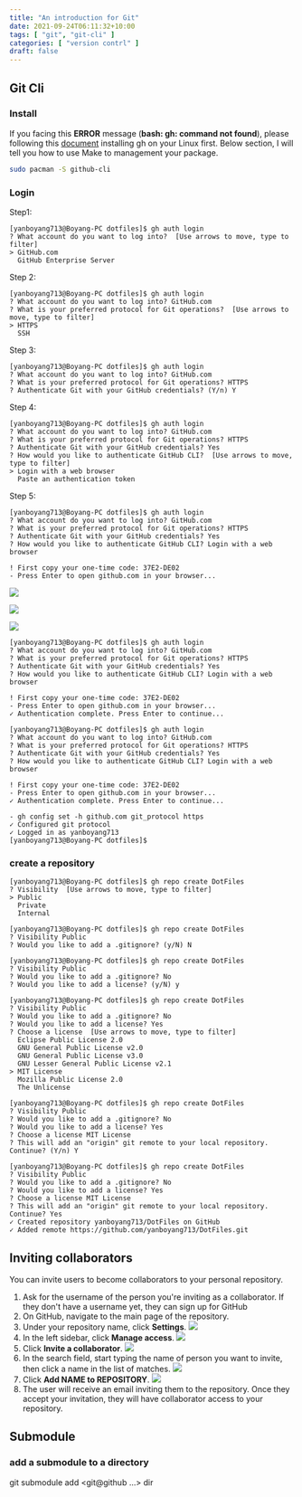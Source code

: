```yaml
---
title: "An introduction for Git"
date: 2021-09-24T06:11:32+10:00
tags: [ "git", "git-cli" ]
categories: [ "version contrl" ]
draft: false
---
```


## Git Cli

### Install

 If you facing this **ERROR** message (**bash: gh: command not found**), please following this [document](https://github.com/cli/cli/blob/trunk/docs/install_linux.md) installing gh on your Linux first. Below section, I will tell you how to use Make to management your package.
```bash
sudo pacman -S github-cli
```

### Login
Step1:
```console
[yanboyang713@Boyang-PC dotfiles]$ gh auth login
? What account do you want to log into?  [Use arrows to move, type to filter]
> GitHub.com
  GitHub Enterprise Server
```

Step 2:
```console
[yanboyang713@Boyang-PC dotfiles]$ gh auth login
? What account do you want to log into? GitHub.com
? What is your preferred protocol for Git operations?  [Use arrows to move, type to filter]
> HTTPS
  SSH
```

Step 3:
```console
[yanboyang713@Boyang-PC dotfiles]$ gh auth login
? What account do you want to log into? GitHub.com
? What is your preferred protocol for Git operations? HTTPS
? Authenticate Git with your GitHub credentials? (Y/n) Y
```

Step 4:
```console
[yanboyang713@Boyang-PC dotfiles]$ gh auth login
? What account do you want to log into? GitHub.com
? What is your preferred protocol for Git operations? HTTPS
? Authenticate Git with your GitHub credentials? Yes
? How would you like to authenticate GitHub CLI?  [Use arrows to move, type to filter]
> Login with a web browser
  Paste an authentication token
```

Step 5:
```console
[yanboyang713@Boyang-PC dotfiles]$ gh auth login
? What account do you want to log into? GitHub.com
? What is your preferred protocol for Git operations? HTTPS
? Authenticate Git with your GitHub credentials? Yes
? How would you like to authenticate GitHub CLI? Login with a web browser

! First copy your one-time code: 37E2-DE02
- Press Enter to open github.com in your browser... 
```

![](https://res.cloudinary.com/dkvj6mo4c/image/upload/v1632490070/git/ghLogin_hgj913.png)

![](https://res.cloudinary.com/dkvj6mo4c/image/upload/v1632490251/git/ghAuthorize_ansrw3.png)

![](https://res.cloudinary.com/dkvj6mo4c/image/upload/v1632490331/git/ghAllDone_kia8xs.png)

```console
[yanboyang713@Boyang-PC dotfiles]$ gh auth login
? What account do you want to log into? GitHub.com
? What is your preferred protocol for Git operations? HTTPS
? Authenticate Git with your GitHub credentials? Yes
? How would you like to authenticate GitHub CLI? Login with a web browser

! First copy your one-time code: 37E2-DE02
- Press Enter to open github.com in your browser... 
✓ Authentication complete. Press Enter to continue...

```

```console
[yanboyang713@Boyang-PC dotfiles]$ gh auth login
? What account do you want to log into? GitHub.com
? What is your preferred protocol for Git operations? HTTPS
? Authenticate Git with your GitHub credentials? Yes
? How would you like to authenticate GitHub CLI? Login with a web browser

! First copy your one-time code: 37E2-DE02
- Press Enter to open github.com in your browser... 
✓ Authentication complete. Press Enter to continue...

- gh config set -h github.com git_protocol https
✓ Configured git protocol
✓ Logged in as yanboyang713
[yanboyang713@Boyang-PC dotfiles]$ 
```

### create a repository
```console
[yanboyang713@Boyang-PC dotfiles]$ gh repo create DotFiles
? Visibility  [Use arrows to move, type to filter]
> Public
  Private
  Internal
```

```console
[yanboyang713@Boyang-PC dotfiles]$ gh repo create DotFiles
? Visibility Public
? Would you like to add a .gitignore? (y/N) N
```

```console
[yanboyang713@Boyang-PC dotfiles]$ gh repo create DotFiles
? Visibility Public
? Would you like to add a .gitignore? No
? Would you like to add a license? (y/N) y
```

```console
[yanboyang713@Boyang-PC dotfiles]$ gh repo create DotFiles
? Visibility Public
? Would you like to add a .gitignore? No
? Would you like to add a license? Yes
? Choose a license  [Use arrows to move, type to filter]
  Eclipse Public License 2.0
  GNU General Public License v2.0
  GNU General Public License v3.0
  GNU Lesser General Public License v2.1
> MIT License
  Mozilla Public License 2.0
  The Unlicense
```

```console
[yanboyang713@Boyang-PC dotfiles]$ gh repo create DotFiles
? Visibility Public
? Would you like to add a .gitignore? No
? Would you like to add a license? Yes
? Choose a license MIT License
? This will add an "origin" git remote to your local repository. Continue? (Y/n) Y

```

```console
[yanboyang713@Boyang-PC dotfiles]$ gh repo create DotFiles
? Visibility Public
? Would you like to add a .gitignore? No
? Would you like to add a license? Yes
? Choose a license MIT License
? This will add an "origin" git remote to your local repository. Continue? Yes
✓ Created repository yanboyang713/DotFiles on GitHub
✓ Added remote https://github.com/yanboyang713/DotFiles.git
```

## Inviting collaborators
You can invite users to become collaborators to your personal repository.
1. Ask for the username of the person you're inviting as a collaborator. If they don't have a username yet, they can sign up for GitHub
2. On GitHub, navigate to the main page of the repository.
3. Under your repository name, click **Settings**.
![](https://docs.github.com/assets/images/help/repository/repo-actions-settings.png)
4. In the left sidebar, click **Manage access**.
![](https://docs.github.com/assets/images/help/repository/manage-access-tab.png)
5. Click **Invite a collaborator**.
![](https://docs.github.com/assets/images/help/repository/invite-a-collaborator-button.png)
6. In the search field, start typing the name of person you want to invite, then click a name in the list of matches.
![](https://docs.github.com/assets/images/help/repository/manage-access-invite-search-field-user.png)
7. Click **Add NAME to REPOSITORY**.
![](https://docs.github.com/assets/images/help/repository/add-collaborator-user-repo.png)
8. The user will receive an email inviting them to the repository. Once they accept your invitation, they will have collaborator access to your repository.

## Submodule
### add a submodule to a directory
git submodule add <git@github ...> dir
